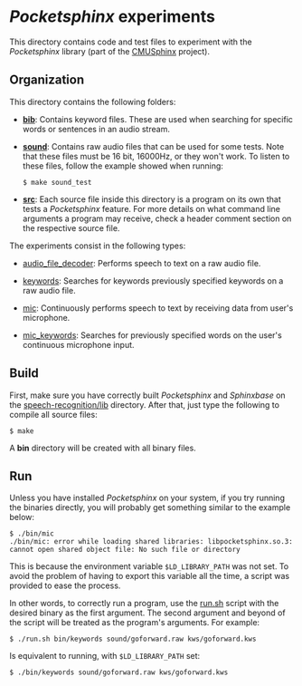 # *Pocketsphinx* experiments

This directory contains code and test files to experiment with the *Pocketsphinx*
library (part of the [CMUSphinx][cmusphinx] project).

## Organization

This directory contains the following folders:

- [**bib**](kws/): Contains keyword files. These are used when searching for
specific words or sentences in an audio stream.

- [**sound**](sound/): Contains raw audio files that can be used for some tests.
Note that these files must be 16 bit, 16000Hz, or they won't work. To listen to
these files, follow the example showed when running:

      $ make sound_test

- [**src**](src/): Each source file inside this directory is a program on its own
that tests a *Pocketsphinx* feature. For more details on what command line arguments
a program may receive, check a header comment section on the respective source file.

The experiments consist in the following types:

- [audio_file_decoder](src/audio_file_decoder.c): Performs speech to text on a raw
  audio file.

- [keywords](src/keywords.c): Searches for keywords previously specified keywords
  on a raw audio file.

- [mic](src/mic.c): Continuously performs speech to text by receiving data from
  user's microphone.

- [mic_keywords](src/mic_keywords.c): Searches for previously specified words on
  the user's continuous microphone input.

## Build

First, make sure you have correctly built *Pocketsphinx* and *Sphinxbase* on the
[speech-recognition/lib](../../lib/) directory. After that, just type the following
to compile all source files:

    $ make

A **bin** directory will be created with all binary files.

## Run

Unless you have installed *Pocketsphinx* on your system, if you try running the
binaries directly, you will probably get something similar to the example below:

    $ ./bin/mic
    ./bin/mic: error while loading shared libraries: libpocketsphinx.so.3: cannot open shared object file: No such file or directory

This is because the environment variable `$LD_LIBRARY_PATH` was not set. To avoid the
problem of having to export this variable all the time, a script was provided to ease
the process.

In other words, to correctly run a program, use the [run.sh](run.sh) script with
the desired binary as the first argument. The second argument and beyond of the
script will be treated as the program's arguments. For example:

    $ ./run.sh bin/keywords sound/goforward.raw kws/goforward.kws

Is equivalent to running, with `$LD_LIBRARY_PATH` set:

    $ ./bin/keywords sound/goforward.raw kws/goforward.kws

[cmusphinx]: http://cmusphinx.sourceforge.net "CMUSphinx site"
